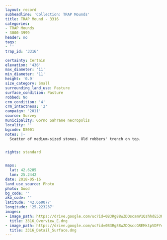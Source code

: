 ```yaml
---
layout: record
subheadline: 'Collection: TRAP Mounds'
title: TRAP Mound - 3316
categories:
- TRAP Mounds
- 3000-3999
header: no
tags:
- ''
trap_id: '3316'

certainty: Certain
elevation: '436'
max_diameter: '11'
min_diameter: '11'
height: '0.9'
size_category: Small
surrounding_land_use: Pasture
surface_condition: Pasture
robbed: No
crm_condition: '4'
crm_intactness: '2'
campaign: '2011'
source: Survey
municipality: Gorno Sahrane necropolis
locality: ''
bgcode: DS001
notes: |-
  Scatter of medium-sized stones. Old robbers' trench on top.


rights: standard


maps:
  lat: 42.6285
  lon: 25.2442
date: 2018-05-16
land_use_source: Photo
photo: Good
bg_code: ''
akb_code: ''
latitude: '42.660077'
longitude: '25.223237'
images:
- image_path: https://drive.google.com/uc?id=0B3Rg88wZDQscamV1QzhhdE53UFU
  title: 3316_Overview_E.dng
- image_path: https://drive.google.com/uc?id=0B3Rg88wZDQsccGREMktpVDFYcGs
  title: 3316_Detail_Surface.dng
---
```

